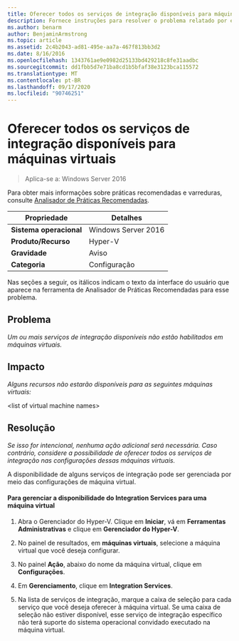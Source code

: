```yaml
---
title: Oferecer todos os serviços de integração disponíveis para máquinas virtuais
description: Fornece instruções para resolver o problema relatado por essa regra de Analisador de Práticas Recomendadas.
ms.author: benarm
author: BenjaminArmstrong
ms.topic: article
ms.assetid: 2c4b2043-ad81-495e-aa7a-467f813bb3d2
ms.date: 8/16/2016
ms.openlocfilehash: 1343761ae9e0982d25133bd429218c8fe31aadbc
ms.sourcegitcommit: dd1fbb5d7e71ba8cd1b5bfaf38e3123bca115572
ms.translationtype: MT
ms.contentlocale: pt-BR
ms.lasthandoff: 09/17/2020
ms.locfileid: "90746251"
---
```

# <a name="offer-all-available-integration-services-to-virtual-machines"></a>Oferecer todos os serviços de integração disponíveis para máquinas virtuais

>Aplica-se a: Windows Server 2016

Para obter mais informações sobre práticas recomendadas e varreduras, consulte [Analisador de Práticas Recomendadas](https://go.microsoft.com/fwlink/?LinkId=122786).

|Propriedade|Detalhes|
|-|-|
|**Sistema operacional**|Windows Server 2016|
|**Produto/Recurso**|Hyper-V|
|**Gravidade**|Aviso|
|**Categoria**|Configuração|

Nas seções a seguir, os itálicos indicam o texto da interface do usuário que aparece na ferramenta de Analisador de Práticas Recomendadas para esse problema.

## <a name="issue"></a>Problema

*Um ou mais serviços de integração disponíveis não estão habilitados em máquinas virtuais.*

## <a name="impact"></a>Impacto

*Alguns recursos não estarão disponíveis para as seguintes máquinas virtuais:*

\<list of virtual machine names>

## <a name="resolution"></a>Resolução

*Se isso for intencional, nenhuma ação adicional será necessária. Caso contrário, considere a possibilidade de oferecer todos os serviços de integração nas configurações dessas máquinas virtuais.*

A disponibilidade de alguns serviços de integração pode ser gerenciada por meio das configurações de máquina virtual.

#### <a name="to-manage-the-availability-of-integration-services-to-a-virtual-machine"></a>Para gerenciar a disponibilidade do Integration Services para uma máquina virtual

1.  Abra o Gerenciador do Hyper-V. Clique em **Iniciar**, vá em **Ferramentas Administrativas** e clique em **Gerenciador do Hyper-V**.

2.  No painel de resultados, em **máquinas virtuais**, selecione a máquina virtual que você deseja configurar.

3.  No painel **Ação**, abaixo do nome da máquina virtual, clique em **Configurações**.

4.  Em **Gerenciamento**, clique em **Integration Services**.

5.  Na lista de serviços de integração, marque a caixa de seleção para cada serviço que você deseja oferecer à máquina virtual. Se uma caixa de seleção não estiver disponível, esse serviço de integração específico não terá suporte do sistema operacional convidado executado na máquina virtual.



